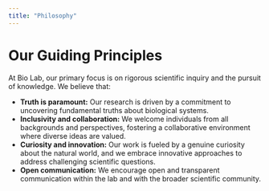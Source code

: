 ```yaml
---
title: "Philosophy"
---
```


# Our Guiding Principles

At Bio Lab, our primary focus is on rigorous scientific inquiry and the pursuit of knowledge. We believe that:

*   **Truth is paramount:** Our research is driven by a commitment to uncovering fundamental truths about biological systems.
*   **Inclusivity and collaboration:** We welcome individuals from all backgrounds and perspectives, fostering a collaborative environment where diverse ideas are valued.
*   **Curiosity and innovation:** Our work is fueled by a genuine curiosity about the natural world, and we embrace innovative approaches to address challenging scientific questions.
*   **Open communication:** We encourage open and transparent communication within the lab and with the broader scientific community.